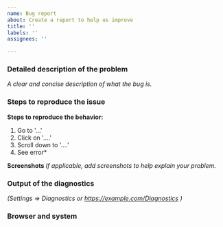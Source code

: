 ```yaml
---
name: Bug report
about: Create a report to help us improve
title: ''
labels: ''
assignees: ''

---
```


### Detailed description of the problem
*A clear and concise description of what the bug is.*

### Steps to reproduce the issue
**Steps to reproduce the behavior:**
1. Go to '...'
2. Click on '....'
3. Scroll down to '....'
4. See error*

**Screenshots**
*If applicable, add screenshots to help explain your problem.*

### Output of the diagnostics
*(Settings => Diagnostics or https://example.com/Diagnostics )*

### Browser and system
